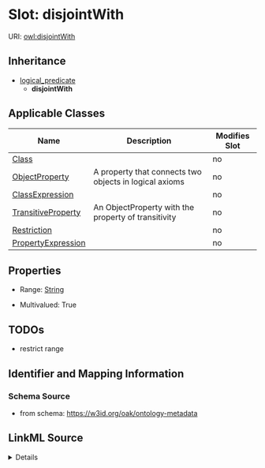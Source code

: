 

# Slot: disjointWith

URI: [owl:disjointWith](http://www.w3.org/2002/07/owl#disjointWith)




## Inheritance

* [logical_predicate](logical_predicate.md)
    * **disjointWith**






## Applicable Classes

| Name | Description | Modifies Slot |
| --- | --- | --- |
| [Class](Class.md) |  |  no  |
| [ObjectProperty](ObjectProperty.md) | A property that connects two objects in logical axioms |  no  |
| [ClassExpression](ClassExpression.md) |  |  no  |
| [TransitiveProperty](TransitiveProperty.md) | An ObjectProperty with the property of transitivity |  no  |
| [Restriction](Restriction.md) |  |  no  |
| [PropertyExpression](PropertyExpression.md) |  |  no  |







## Properties

* Range: [String](String.md)

* Multivalued: True





## TODOs

* restrict range

## Identifier and Mapping Information







### Schema Source


* from schema: https://w3id.org/oak/ontology-metadata




## LinkML Source

<details>
```yaml
name: disjointWith
todos:
- restrict range
from_schema: https://w3id.org/oak/ontology-metadata
rank: 1000
is_a: logical_predicate
slot_uri: owl:disjointWith
multivalued: true
alias: disjointWith
domain_of:
- ClassExpression
- PropertyExpression
range: string

```
</details>